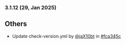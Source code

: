 ### 3.1.12 (29, Jan 2025)
## Others
- Update check-version.yml by [<u>@jaX10bt</u>](https://www.github.com/jaX10bt) in [#fca345c](https://github.com/buerokratt/XTR/commit/fca345c)
